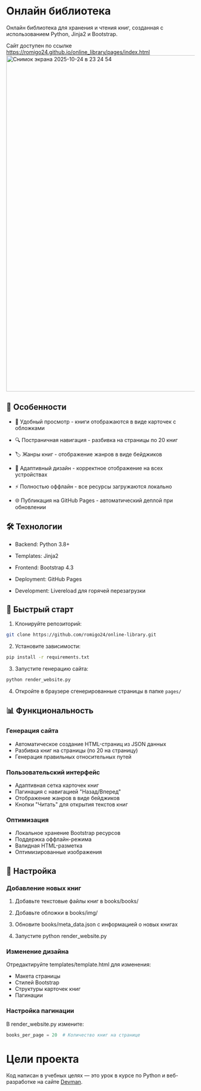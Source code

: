 # Онлайн библиотека
Онлайн библиотека для хранения и чтения книг, созданная с использованием Python, Jinja2 и Bootstrap.

Сайт доступен по ссылке https://romigo24.github.io/online_library/pages/index.html
<img width="1582" height="897" alt="Снимок экрана 2025-10-24 в 23 24 54" src="https://github.com/user-attachments/assets/36fda52f-0c50-42e2-b33f-e41b2aefcac2" />

## 🌟 Особенности

- 📖 Удобный просмотр - книги отображаются в виде карточек с обложками

- 🔍 Постраничная навигация - разбивка на страницы по 20 книг

- 🏷️ Жанры книг - отображение жанров в виде бейджиков

- 📱 Адаптивный дизайн - корректное отображение на всех устройствах

- ⚡ Полностью оффлайн - все ресурсы загружаются локально

- 🌐 Публикация на GitHub Pages - автоматический деплой при обновлении

## 🛠 Технологии

- Backend: Python 3.8+

- Templates: Jinja2

- Frontend: Bootstrap 4.3

- Deployment: GitHub Pages

- Development: Livereload для горячей перезагрузки

## 🚀 Быстрый старт

1. Клонируйте репозиторий:
```bash
git clone https://github.com/romigo24/online-library.git
```

2. Установите зависимости:
```bash
pip install -r requirements.txt
```

3. Запустите генерацию сайта:
```bash
python render_website.py
```

4. Откройте в браузере сгенерированные страницы в папке `pages/`


## 📊 Функциональность

### Генерация сайта

- Автоматическое создание HTML-страниц из JSON данных
- Разбивка книг на страницы (по 20 на страницу)
- Генерация правильных относительных путей
### Пользовательский интерфейс

- Адаптивная сетка карточек книг
- Пагинация с навигацией "Назад/Вперед"
- Отображение жанров в виде бейджиков
- Кнопки "Читать" для открытия текстов книг

### Оптимизация

- Локальное хранение Bootstrap ресурсов
- Поддержка оффлайн-режима
- Валидная HTML-разметка
- Оптимизированные изображения

## 🔧 Настройка

### Добавление новых книг

1. Добавьте текстовые файлы книг в books/books/

2. Добавьте обложки в books/img/

3. Обновите books/meta_data.json с информацией о новых книгах

4. Запустите python render_website.py

### Изменение дизайна

Отредактируйте templates/template.html для изменения:

- Макета страницы
- Стилей Bootstrap
- Структуры карточек книг
- Пагинации

### Настройка пагинации

В render_website.py измените:
```python
books_per_page = 20  # Количество книг на странице
```

# Цели проекта

Код написан в учебных целях — это урок в курсе по Python и веб-разработке на сайте [Devman](https://dvmn.org).
